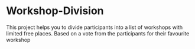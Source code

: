 Workshop-Division
=================

This project helps you to divide participants into a list of workshops with limited free places. Based on a vote from the participants for their favourite workshop
